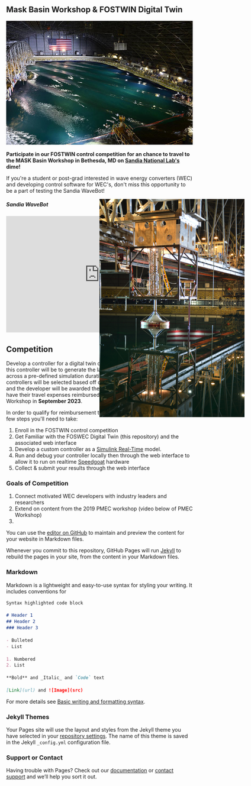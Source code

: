 ## Mask Basin Workshop & FOSTWIN Digital Twin

![](images/mask_basin.jpeg)

**Participate in our FOSTWIN control competition for an chance to travel to the MASK Basin Workshop in Bethesda, MD on [Sandia National Lab's](https://energy.sandia.gov/programs/renewable-energy/water-power/) dime!**  

If you're a student or post-grad interested in wave energy converters (WEC) and developing control software for WEC's, don't miss this opportunity to be a part of testing the Sandia WaveBot!  


<img src="images/wavebot-mask-basin.png" style="position:absolute;left:50%;"></img>



##### Sandia WaveBot

<iframe width="560" height="315" src="https://www.youtube.com/embed/c4npWk_-Pjk" title="YouTube video player" style="width:100%;" frameborder="0" allow="accelerometer; autoplay; clipboard-write; encrypted-media; gyroscope; picture-in-picture" allowfullscreen></iframe>

## Competition

Develop a controller for a digital twin of the [FOSWEC](https://energy.sandia.gov/foswec-testing-helps-validate-open-source-modeling-code/) device.  The goal of this controller will be to generate the largest quantity of electrical power across a pre-defined simulation duration.  Top ***N*** power producing controllers will be selected based off data gathered during the simulation and the developer will be awarded the opportunity to participate in, and have their travel expenses reimbursed for attending the [MASK Basin](https://www.defense.gov/Multimedia/Photos/igphoto/2001207018/#:~:text=The%20Navy's%20Indoor%20Ocean%20%2D%2D,Carderock%20Division%2C%20located%20in%20Maryland.) Workshop in **September 2023**.


In order to qualify for reimbursement to attend the workshop there's just a few steps you'll need to take:
1. Enroll in the FOSTWIN control competition
2. Get Familiar with the FOSWEC Digital Twin (this repository) and the associated web interface 
3. Develop a custom controller as a [Simulink Real-Time](https://www.mathworks.com/products/simulink-real-time.html) model.
4. Run and debug your controller locally then through the web interface to allow it to run on realtime [Speedgoat](https://www.speedgoat.com/) hardware
5. Collect & submit your results through the web interface

### Goals of Competition

1. Connect motivated WEC developers with industry leaders and researchers
2. Extend on content from the 2019 PMEC workshop (video below of PMEC Workshop)
3. 




You can use the [editor on GitHub](https://github.com/evergreen-innovations/sandia-fostwin-test-github-page/edit/main/docs/index.md) to maintain and preview the content for your website in Markdown files.

Whenever you commit to this repository, GitHub Pages will run [Jekyll](https://jekyllrb.com/) to rebuild the pages in your site, from the content in your Markdown files.

### Markdown

Markdown is a lightweight and easy-to-use syntax for styling your writing. It includes conventions for

```markdown
Syntax highlighted code block

# Header 1
## Header 2
### Header 3

- Bulleted
- List

1. Numbered
2. List

**Bold** and _Italic_ and `Code` text

[Link](url) and ![Image](src)
```

For more details see [Basic writing and formatting syntax](https://docs.github.com/en/github/writing-on-github/getting-started-with-writing-and-formatting-on-github/basic-writing-and-formatting-syntax).

### Jekyll Themes

Your Pages site will use the layout and styles from the Jekyll theme you have selected in your [repository settings](https://github.com/evergreen-innovations/sandia-fostwin-test-github-page/settings/pages). The name of this theme is saved in the Jekyll `_config.yml` configuration file.

### Support or Contact

Having trouble with Pages? Check out our [documentation](https://docs.github.com/categories/github-pages-basics/) or [contact support](https://support.github.com/contact) and we’ll help you sort it out.
